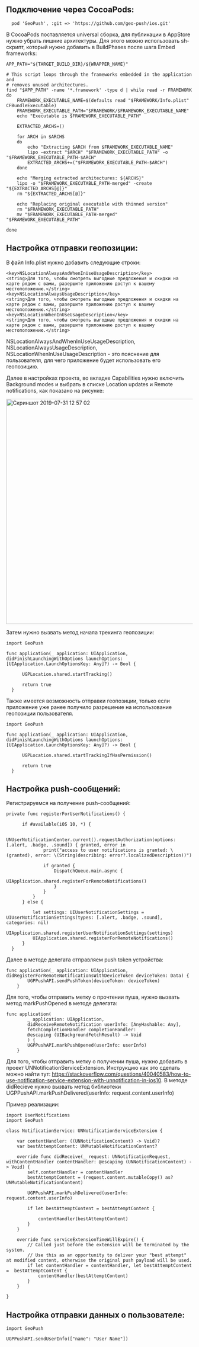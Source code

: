 ## Подключение через CocoaPods:

```
  pod 'GeoPush', :git => 'https://github.com/geo-push/ios.git'
```

В CocoaPods поставляется universal сборка, для публикации в AppStore нужно убрать лишние архитектуры. 
Для этого можно использовать sh-скрипт, который нужно добавить в BuildPhases после шага Embed frameworks:

```
APP_PATH="${TARGET_BUILD_DIR}/${WRAPPER_NAME}"

# This script loops through the frameworks embedded in the application and
# removes unused architectures.
find "$APP_PATH" -name '*.framework' -type d | while read -r FRAMEWORK
do
    FRAMEWORK_EXECUTABLE_NAME=$(defaults read "$FRAMEWORK/Info.plist" CFBundleExecutable)
    FRAMEWORK_EXECUTABLE_PATH="$FRAMEWORK/$FRAMEWORK_EXECUTABLE_NAME"
    echo "Executable is $FRAMEWORK_EXECUTABLE_PATH"

    EXTRACTED_ARCHS=()

    for ARCH in $ARCHS
    do
        echo "Extracting $ARCH from $FRAMEWORK_EXECUTABLE_NAME"
        lipo -extract "$ARCH" "$FRAMEWORK_EXECUTABLE_PATH" -o "$FRAMEWORK_EXECUTABLE_PATH-$ARCH"
        EXTRACTED_ARCHS+=("$FRAMEWORK_EXECUTABLE_PATH-$ARCH")
    done

    echo "Merging extracted architectures: ${ARCHS}"
    lipo -o "$FRAMEWORK_EXECUTABLE_PATH-merged" -create "${EXTRACTED_ARCHS[@]}"
    rm "${EXTRACTED_ARCHS[@]}"

    echo "Replacing original executable with thinned version"
    rm "$FRAMEWORK_EXECUTABLE_PATH"
    mv "$FRAMEWORK_EXECUTABLE_PATH-merged" "$FRAMEWORK_EXECUTABLE_PATH"

done
```

## Настройка отправки геопозиции:

В файл Info.plist нужно добавить следующие строки:

```
<key>NSLocationAlwaysAndWhenInUseUsageDescription</key>
<string>Для того, чтобы смотреть выгодные предложения и скидки на карте рядом с вами, разершите приложению доступ к вашему местоположению.</string>
<key>NSLocationAlwaysUsageDescription</key>
<string>Для того, чтобы смотреть выгодные предложения и скидки на карте рядом с вами, разершите приложению доступ к вашему местоположению.</string>
<key>NSLocationWhenInUseUsageDescription</key>
<string>Для того, чтобы смотреть выгодные предложения и скидки на карте рядом с вами, разершите приложению доступ к вашему местоположению.</string>
 ```
 NSLocationAlwaysAndWhenInUseUsageDescription, NSLocationAlwaysUsageDescription, NSLocationWhenInUseUsageDescription - это пояснение для пользователя, для чего приложение будет использовать его геопозицию. 
 
 
Далее в настройках проекта, во вкладке Capabilities нужно включить Background modes и выбрать в списке Location updates и Remote notifications, как показано на рисунке:
 
 <img width="608" alt="Скриншот 2019-07-31 12 57 02" src="https://user-images.githubusercontent.com/2930268/62203555-16c43580-b394-11e9-943c-9025de66c25c.png">
 
 Затем нужно вызвать метод начала трекинга геопозиции:
 
  ```
  import GeoPush
  
  func application(_ application: UIApplication, didFinishLaunchingWithOptions launchOptions: [UIApplication.LaunchOptionsKey: Any]?) -> Bool {
        
        UGPLocation.shared.startTracking()
        
        return true
    }
  ```
 
 Также имеется возможность отправки геопозиции, только если приложение уже ранее получило разрешение на использование геопозиции пользователя. 
 
 ```
 import GeoPush
 
 func application(_ application: UIApplication, didFinishLaunchingWithOptions launchOptions: [UIApplication.LaunchOptionsKey: Any]?) -> Bool {
       
       UGPLocation.shared.startTrackingIfHasPermission()
       
       return true
   }
 ```
 
 ## Настройка push-сообщений:
 
 Регистрируемся на получение push-сообщений:
 
  ```
  private func registerForUserNotifications() {
        
        if #available(iOS 10, *) {
            
            UNUserNotificationCenter.current().requestAuthorization(options: [.alert, .badge, .sound]) { granted, error in
                print("access to user notifications is granted: \(granted), error: \(String(describing: error?.localizedDescription))")
                
                if granted {
                    DispatchQueue.main.async {
                        UIApplication.shared.registerForRemoteNotifications()
                    }
                }
            }
        } else {
            
            let settings: UIUserNotificationSettings = UIUserNotificationSettings(types: [.alert, .badge, .sound], categories: nil)
            UIApplication.shared.registerUserNotificationSettings(settings)
            UIApplication.shared.registerForRemoteNotifications()
        }
    }
   ```

Далее в методе делегата отправляем push token устройства: 

```
func application(_ application: UIApplication, didRegisterForRemoteNotificationsWithDeviceToken deviceToken: Data) {
        UGPPushAPI.sendPushToken(deviceToken: deviceToken)
    }
```

Для того, чтобы отправить метку о прочтении пуша, нужно вызвать метод markPushOpened в методе делегата:

```
func application(
        _ application: UIApplication,
        didReceiveRemoteNotification userInfo: [AnyHashable: Any],
        fetchCompletionHandler completionHandler:
        @escaping (UIBackgroundFetchResult) -> Void
        ) {
        UGPPushAPI.markPushOpened(userInfo: userInfo)
    }
```

Для того, чтобы отправить метку о получении пуша, нужно добавить в проект UNNotificationServiceExtension. Инструкцию как это сделать можно найти тут: https://stackoverflow.com/questions/40040583/how-to-use-notification-service-extension-with-unnotification-in-ios10. В методе didRecieve нужно вызвать метод библиотеки UGPPushAPI.markPushDelivered(userInfo: request.content.userInfo)


Пример реализации:

```
import UserNotifications
import GeoPush

class NotificationService: UNNotificationServiceExtension {

    var contentHandler: ((UNNotificationContent) -> Void)?
    var bestAttemptContent: UNMutableNotificationContent?

    override func didReceive(_ request: UNNotificationRequest, withContentHandler contentHandler: @escaping (UNNotificationContent) -> Void) {
        self.contentHandler = contentHandler
        bestAttemptContent = (request.content.mutableCopy() as? UNMutableNotificationContent)
        
        UGPPushAPI.markPushDelivered(userInfo: request.content.userInfo)
        
        if let bestAttemptContent = bestAttemptContent {
            
            contentHandler(bestAttemptContent)
        }
    }
    
    override func serviceExtensionTimeWillExpire() {
        // Called just before the extension will be terminated by the system.
        // Use this as an opportunity to deliver your "best attempt" at modified content, otherwise the original push payload will be used.
        if let contentHandler = contentHandler, let bestAttemptContent =  bestAttemptContent {
            contentHandler(bestAttemptContent)
        }
    }

}
```


 ## Настройка отправки данных о пользователе:

```
import GeoPush
      
UGPPushAPI.sendUserInfo(["name": "User Name"])
```
